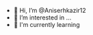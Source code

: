 - 👋 Hi, I’m @Aniserhkazir12
- 👀 I’m interested in ...
- 🌱 I'm currently learning 

<!---
Aniserhkazir12/Aniserhkazir12 is a ✨ special ✨ repository because its `README.md` (this file) appears on your GitHub profile.
You can click the Preview link to take a look at your changes.
--->
